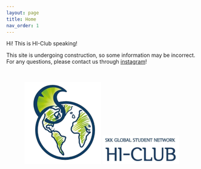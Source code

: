 ```yaml
---
layout: page
title: Home
nav_order: 1
---
```


Hi! This is HI-Club speaking!

This site is undergoing construction, so some information may be incorrect.  
For any questions, please contact us through [instagram](https://www.instagram.com/skku_hiclub/?hl=en)!

<br>

<p align="center">
<img src="/assets/images/logo.png"  width="40%" height="40%">
<img src="/assets/images/logo2.png"  width="40%" height="40%">
</p>
